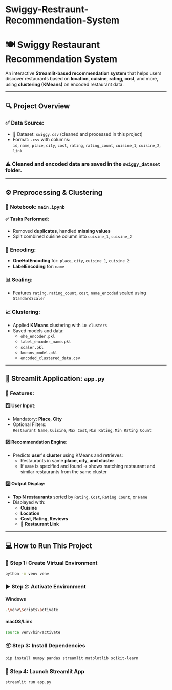 # Swiggy-Restraunt-Recommendation-System

# 🍽️ Swiggy Restaurant Recommendation System

An interactive **Streamlit-based recommendation system** that helps users discover restaurants based on **location**, **cuisine**, **rating**, **cost**, and more, using **clustering (KMeans)** on encoded restaurant data.

---

## 🔍 Project Overview

### ✅ Data Source:
- 📄 Dataset: `swiggy.csv` (cleaned and processed in this project)
- Format: `.csv` with columns:  
  `id`, `name`, `place`, `city`, `cost`, `rating`, `rating_count`, `cuisine_1`, `cuisine_2`, `link`

### ⚠️ Cleaned and encoded data are saved in the **`swiggy_dataset` folder**.

---

## ⚙️ Preprocessing & Clustering

### 📓 Notebook: `main.ipynb`

#### ✅ Tasks Performed:
- Removed **duplicates**, handled **missing values**
- Split combined cuisine column into `cuisine_1`, `cuisine_2`

### 🔄 Encoding:
- **OneHotEncoding** for: `place`, `city`, `cuisine_1`, `cuisine_2`  
- **LabelEncoding** for: `name`

### 📊 Scaling:
- Features `rating`, `rating_count`, `cost`, `name_encoded` scaled using `StandardScaler`

### 📈 Clustering:
- Applied **KMeans** clustering with `10 clusters`
- Saved models and data:
  - `ohe_encoder.pkl`
  - `label_encoder_name.pkl`
  - `scaler.pkl`
  - `kmeans_model.pkl`
  - `encoded_clustered_data.csv`

---

## 🚀 Streamlit Application: `app.py`

### 🔧 Features:

#### 1️⃣ User Input:
- Mandatory: **Place**, **City**
- Optional Filters:  
  `Restaurant Name`, `Cuisine`, `Max Cost`, `Min Rating`, `Min Rating Count`

#### 2️⃣ Recommendation Engine:
- Predicts **user's cluster** using KMeans and retrieves:
  - Restaurants in same **place, city, and cluster**
  - If `name` is specified and found → shows matching restaurant and similar restaurants from the same cluster

#### 3️⃣ Output Display:
- **Top N restaurants** sorted by `Rating`, `Cost`, `Rating Count`, or `Name`
- Displayed with:
  - **Cuisine**
  - **Location**
  - **Cost, Rating, Reviews**
  - 🔗 **Restaurant Link**

---

## 💻 How to Run This Project

### 🧪 Step 1: Create Virtual Environment
```bash
python -m venv venv
```

### ▶️ Step 2: Activate Environment
#### Windows
```bash
.\venv\Scripts\activate
```
#### macOS/Linx
```bash
source venv/bin/activate
```
### 📦 Step 3: Install Dependencies
```bash
pip install numpy pandas streamlit matplotlib scikit-learn
```
### 🚀 Step 4: Launch Streamlit App
```bash
streamlit run app.py
```
